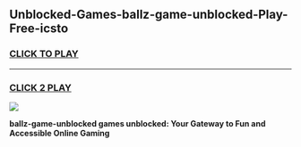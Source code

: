 
## Unblocked-Games-ballz-game-unblocked-Play-Free-icsto
<h3>
<a href="https://premium76.site?title=ballz-game-unblocked&ref=17A">CLICK TO PLAY</a></h3>
<hr>

<h3>
<a href="https://premium76.site?title=ballz-game-unblocked&ref=17A">CLICK 2 PLAY</a>
  
</h3>

<a href="https://premium76.site?title=ballz-game-unblocked&ref=17A"><img src="https://clearcache.store/games.png"></a>


**ballz-game-unblocked games unblocked: Your Gateway to Fun and Accessible Online Gaming**
